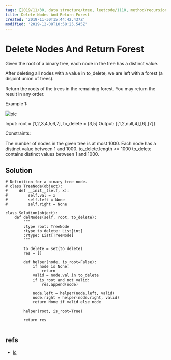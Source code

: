 ```yaml
---
tags: [2019/11/30, data structure/tree, leetcode/1110, method/recursion, method/traversal/dfs]
title: Delete Nodes And Return Forest
created: '2019-11-30T15:44:42.437Z'
modified: '2019-12-08T10:58:25.545Z'
---
```


# Delete Nodes And Return Forest

Given the root of a binary tree, each node in the tree has a distinct value.

After deleting all nodes with a value in to_delete, we are left with a forest (a disjoint union of trees).

Return the roots of the trees in the remaining forest.  You may return the result in any order.

 

Example 1:

![pic](https://assets.leetcode.com/uploads/2019/07/01/screen-shot-2019-07-01-at-53836-pm.png)

Input: root = [1,2,3,4,5,6,7], to_delete = [3,5]
Output: [[1,2,null,4],[6],[7]]
 

Constraints:

The number of nodes in the given tree is at most 1000.
Each node has a distinct value between 1 and 1000.
to_delete.length <= 1000
to_delete contains distinct values between 1 and 1000.

## Solution

```
# Definition for a binary tree node.
# class TreeNode(object):
#     def __init__(self, x):
#         self.val = x
#         self.left = None
#         self.right = None

class Solution(object):
    def delNodes(self, root, to_delete):
        """
        :type root: TreeNode
        :type to_delete: List[int]
        :rtype: List[TreeNode]
        """
        
        to_delete = set(to_delete)
        res = []
        
        def helper(node, is_root=False):
            if node is None:
                return
            valid = node.val in to_delete
            if is_root and not valid:
                res.append(node)
            
            node.left = helper(node.left, valid)
            node.right = helper(node.right, valid)
            return None if valid else node
        
        helper(root, is_root=True)
        
        return res
        

```

## refs

* [lc](https://leetcode.com/problems/delete-nodes-and-return-forest/)
